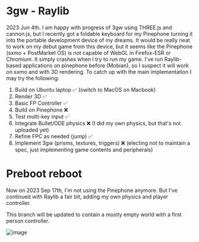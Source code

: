 # 3gw - Raylib

2023 Jun 4th. I am happy with progress of 3gw using THREE.js and cannon.js, but I recently got a foldable keyboard for my Pinephone turning it into the portable development device of my dreams. It would be really neat to work on my debut game from this device, but it seems like the Pinephone (sxmo + PostMarket OS) is not capable of WebGL in Firefox-ESR or Chromium. It simply crashes when I try to run my game. I've run Raylib-based applications on pinephone before (Mobian), so I suspect it will work on sxmo and with 3D rendering. To catch up with the main implementation I may try the following:

1. Build on Ubuntu laptop ✅ (switch to MacOS on Macbook)
1. Render 3D ✅
1. Basic FP Controller ✅
1. Build on Pinephone ❌
1. Test multi-key input ✅
1. Integrate Bullet/ODE physics ❌ (I did my own physics, but that's not uploaded yet)
1. Refine FPC as needed (jump) ✅
1. Implement 3gw (prisms, textures, triggers) ❌ (electing not to maintain a spec, just implementing game contents and peripherals)

# Preboot reboot

Now on 2023 Sep 17th, I'm not using the Pinephone anymore. But I've continued with Raylib a fair bit, adding my own physics and player controller.

This branch will be updated to contain a mostly empty world with a first person controller.

![image](https://github.com/SamyBencherif/3gw/assets/10871454/26137425-0b73-4118-a81e-96be45b0fb49)
